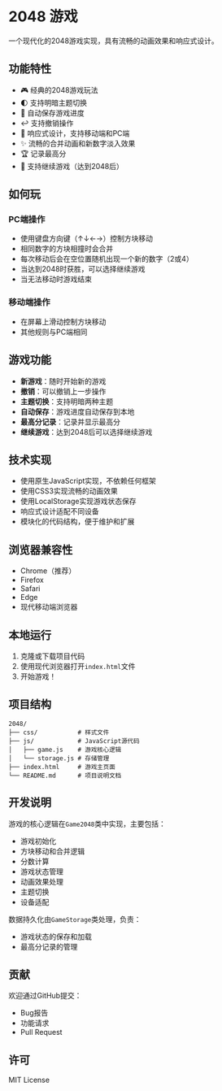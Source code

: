 # 2048 游戏

一个现代化的2048游戏实现，具有流畅的动画效果和响应式设计。

## 功能特性

- 🎮 经典的2048游戏玩法
- 🌓 支持明暗主题切换
- 💾 自动保存游戏进度
- ↩️ 支持撤销操作
- 📱 响应式设计，支持移动端和PC端
- ✨ 流畅的合并动画和新数字淡入效果
- 🏆 记录最高分
- 🎯 支持继续游戏（达到2048后）

## 如何玩

### PC端操作
- 使用键盘方向键（↑↓←→）控制方块移动
- 相同数字的方块相撞时会合并
- 每次移动后会在空位置随机出现一个新的数字（2或4）
- 当达到2048时获胜，可以选择继续游戏
- 当无法移动时游戏结束

### 移动端操作
- 在屏幕上滑动控制方块移动
- 其他规则与PC端相同

## 游戏功能

- **新游戏**：随时开始新的游戏
- **撤销**：可以撤销上一步操作
- **主题切换**：支持明暗两种主题
- **自动保存**：游戏进度自动保存到本地
- **最高分记录**：记录并显示最高分
- **继续游戏**：达到2048后可以选择继续游戏

## 技术实现

- 使用原生JavaScript实现，不依赖任何框架
- 使用CSS3实现流畅的动画效果
- 使用LocalStorage实现游戏状态保存
- 响应式设计适配不同设备
- 模块化的代码结构，便于维护和扩展

## 浏览器兼容性

- Chrome（推荐）
- Firefox
- Safari
- Edge
- 现代移动端浏览器

## 本地运行

1. 克隆或下载项目代码
2. 使用现代浏览器打开`index.html`文件
3. 开始游戏！

## 项目结构

```
2048/
├── css/           # 样式文件
├── js/            # JavaScript源代码
│   ├── game.js    # 游戏核心逻辑
│   └── storage.js # 存储管理
├── index.html     # 游戏主页面
└── README.md      # 项目说明文档
```

## 开发说明

游戏的核心逻辑在`Game2048`类中实现，主要包括：

- 游戏初始化
- 方块移动和合并逻辑
- 分数计算
- 游戏状态管理
- 动画效果处理
- 主题切换
- 设备适配

数据持久化由`GameStorage`类处理，负责：

- 游戏状态的保存和加载
- 最高分记录的管理

## 贡献

欢迎通过GitHub提交：
- Bug报告
- 功能请求
- Pull Request

## 许可

MIT License